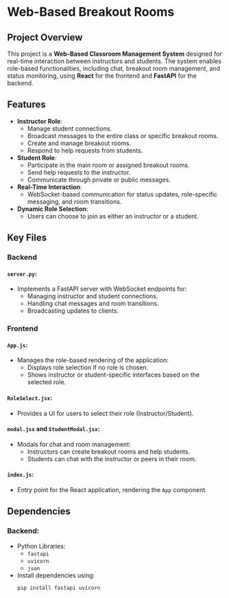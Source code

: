 # Web-Based Breakout Rooms

## Project Overview
This project is a **Web-Based Classroom Management System** designed for real-time interaction between instructors and students. The system enables role-based functionalities, including chat, breakout room management, and status monitoring, using **React** for the frontend and **FastAPI** for the backend.

## Features
- **Instructor Role**:
  - Manage student connections.
  - Broadcast messages to the entire class or specific breakout rooms.
  - Create and manage breakout rooms.
  - Respond to help requests from students.
- **Student Role**:
  - Participate in the main room or assigned breakout rooms.
  - Send help requests to the instructor.
  - Communicate through private or public messages.
- **Real-Time Interaction**:
  - WebSocket-based communication for status updates, role-specific messaging, and room transitions.
- **Dynamic Role Selection**:
  - Users can choose to join as either an instructor or a student.

## Key Files
### Backend
#### `server.py`:
- Implements a FastAPI server with WebSocket endpoints for:
  - Managing instructor and student connections.
  - Handling chat messages and room transitions.
  - Broadcasting updates to clients.

### Frontend
#### `App.js`:
- Manages the role-based rendering of the application:
  - Displays role selection if no role is chosen.
  - Shows instructor or student-specific interfaces based on the selected role.
  
#### `RoleSelect.jsx`:
- Provides a UI for users to select their role (Instructor/Student).

#### `modal.jsx` and `StudentModal.jsx`:
- Modals for chat and room management:
  - Instructors can create breakout rooms and help students.
  - Students can chat with the instructor or peers in their room.

#### `index.js`:
- Entry point for the React application, rendering the `App` component.

## Dependencies
### Backend:
- Python Libraries:
  - `fastapi`
  - `uvicorn`
  - `json`
- Install dependencies using:
  ```bash
  pip install fastapi uvicorn
